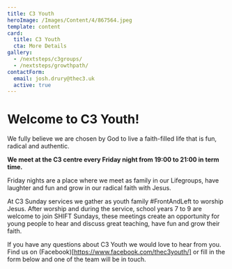 ```yaml
---
title: C3 Youth
heroImage: /Images/Content/4/867564.jpeg
template: content
card:
  title: C3 Youth
  cta: More Details
gallery:
  - /nextsteps/c3groups/
  - /nextsteps/growthpath/
contactForm:
  email: josh.drury@thec3.uk
  active: true
---
```


# Welcome to C3 Youth!

We fully believe we are chosen by God to live a faith-filled life that is fun, radical and authentic.

**We meet at the C3 centre every Friday night from 19:00 to 21:00 in term time.**

Friday nights are a place where we meet as family in our Lifegroups, have laughter and fun and grow in our radical faith with Jesus.

At C3 Sunday services we gather as youth family #FrontAndLeft to worship Jesus. After worship and during the service, school years 7 to 9 are welcome to join SHIFT Sundays, these meetings create an opportunity for young people to hear and discuss great teaching, have fun and grow their faith.

If you have any questions about C3 Youth we would love to hear from you. Find us on (Facebook)[https://www.facebook.com/thec3youth/] or fill in the form below and one of the team will be in touch.

